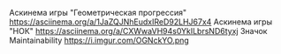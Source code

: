 Аскинема игры "Геометрическая прогрессия" https://asciinema.org/a/1JaZQJNhEudxIReD92LHJ67x4
Аскинема игры "НОК" https://asciinema.org/a/CXWwaVH94s0YkILbrsND6tyxj
Значок Maintainability https://i.imgur.com/OGNckYO.png